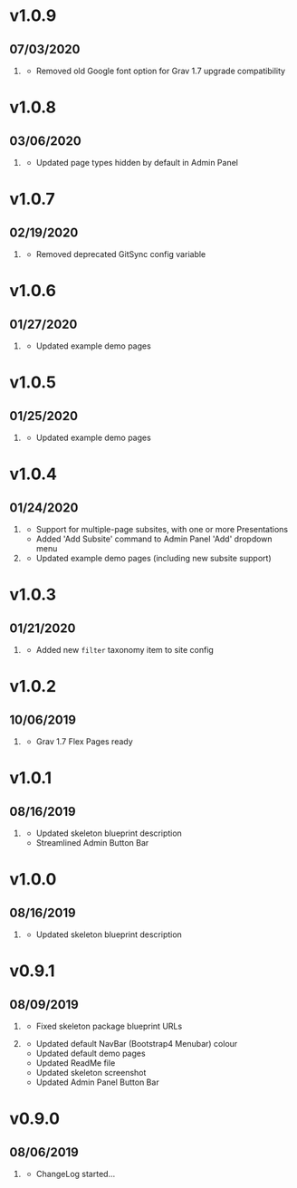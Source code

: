 # v1.0.9
## 07/03/2020

1. [](#bugfix)
    * Removed old Google font option for Grav 1.7 upgrade compatibility

# v1.0.8
## 03/06/2020

1. [](#improved)
    * Updated page types hidden by default in Admin Panel

# v1.0.7
## 02/19/2020

1. [](#bugfix)
    * Removed deprecated GitSync config variable

# v1.0.6
## 01/27/2020

1. [](#improved)
    * Updated example demo pages

# v1.0.5
## 01/25/2020

1. [](#improved)
    * Updated example demo pages

# v1.0.4
## 01/24/2020

1. [](#new)
    * Support for multiple-page subsites, with one or more Presentations
    * Added 'Add Subsite' command to Admin Panel 'Add' dropdown menu
1. [](#improved)
    * Updated example demo pages (including new subsite support)

# v1.0.3
## 01/21/2020

1. [](#improved)
    * Added new `filter` taxonomy item to site config

# v1.0.2
## 10/06/2019

1. [](#improved)
    * Grav 1.7 Flex Pages ready

# v1.0.1
## 08/16/2019

1. [](#improved)
    * Updated skeleton blueprint description
    * Streamlined Admin Button Bar

# v1.0.0
## 08/16/2019

1. [](#improved)
    * Updated skeleton blueprint description

# v0.9.1
## 08/09/2019

1. [](#bugfix)
    * Fixed skeleton package blueprint URLs

1. [](#improved)
    * Updated default NavBar (Bootstrap4 Menubar) colour
    * Updated default demo pages
    * Updated ReadMe file
    * Updated skeleton screenshot
    * Updated Admin Panel Button Bar

# v0.9.0
## 08/06/2019

1. [](#new)
    * ChangeLog started...
